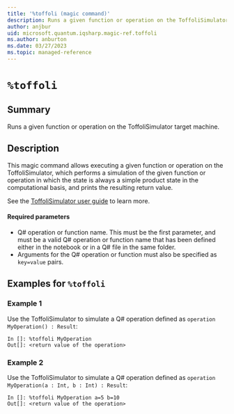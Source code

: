 ```yaml
---
title: '%toffoli (magic command)'
description: Runs a given function or operation on the ToffoliSimulator target machine.
author: anjbur
uid: microsoft.quantum.iqsharp.magic-ref.toffoli
ms.author: anburton
ms.date: 03/27/2023
ms.topic: managed-reference
---
```


<!--
    NB: This file has been automatically generated from Microsoft.Quantum.IQSharp.Jupyter.dll,
        please do not manually edit it.

    [DEBUG] JSON source:
        {"Name": "%toffoli", "Documentation": {"Summary": "Runs a given function or operation on the ToffoliSimulator target machine.", "Full": null, "Description": "\r\nThis magic command allows executing a given function or operation on the ToffoliSimulator, \r\nwhich performs a simulation of the given function or operation in which the state is always\r\na simple product state in the computational basis, and prints the resulting return value.\r\n\r\nSee the [ToffoliSimulator user guide](https://docs.microsoft.com/azure/quantum/user-guide/machines/toffoli-simulator) to learn more.\r\n\r\n#### Required parameters\r\n\r\n- Q# operation or function name. This must be the first parameter, and must be a valid Q# operation\r\nor function name that has been defined either in the notebook or in a Q# file in the same folder.\r\n- Arguments for the Q# operation or function must also be specified as `key=value` pairs.\r\n                ", "Remarks": null, "Examples": ["\r\nUse the ToffoliSimulator to simulate a Q# operation\r\ndefined as `operation MyOperation() : Result`:\r\n```\r\nIn []: %toffoli MyOperation\r\nOut[]: <return value of the operation>\r\n```\r\n                    ", "\r\nUse the ToffoliSimulator to simulate a Q# operation\r\ndefined as `operation MyOperation(a : Int, b : Int) : Result`:\r\n```\r\nIn []: %toffoli MyOperation a=5 b=10\r\nOut[]: <return value of the operation>\r\n```\r\n                    "], "SeeAlso": null}, "AssemblyName": "Microsoft.Quantum.IQSharp.Jupyter"}
-->

# `%toffoli`

## Summary

Runs a given function or operation on the ToffoliSimulator target machine.

## Description

This magic command allows executing a given function or operation on the ToffoliSimulator,
which performs a simulation of the given function or operation in which the state is always
a simple product state in the computational basis, and prints the resulting return value.

See the [ToffoliSimulator user guide](https://docs.microsoft.com/azure/quantum/user-guide/machines/toffoli-simulator) to learn more.

#### Required parameters

- Q# operation or function name. This must be the first parameter, and must be a valid Q# operation
or function name that has been defined either in the notebook or in a Q# file in the same folder.
- Arguments for the Q# operation or function must also be specified as `key=value` pairs.

## Examples for `%toffoli`

### Example 1

Use the ToffoliSimulator to simulate a Q# operation
defined as `operation MyOperation() : Result`:
```
In []: %toffoli MyOperation
Out[]: <return value of the operation>
```

### Example 2

Use the ToffoliSimulator to simulate a Q# operation
defined as `operation MyOperation(a : Int, b : Int) : Result`:
```
In []: %toffoli MyOperation a=5 b=10
Out[]: <return value of the operation>
```
